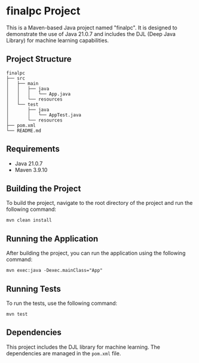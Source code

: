 # finalpc Project

This is a Maven-based Java project named "finalpc". It is designed to demonstrate the use of Java 21.0.7 and includes the DJL (Deep Java Library) for machine learning capabilities.

## Project Structure

```
finalpc
├── src
│   ├── main
│   │   ├── java
│   │   │   └── App.java
│   │   └── resources
│   └── test
│       ├── java
│       │   └── AppTest.java
│       └── resources
├── pom.xml
└── README.md
```

## Requirements

- Java 21.0.7
- Maven 3.9.10

## Building the Project

To build the project, navigate to the root directory of the project and run the following command:

```
mvn clean install
```

## Running the Application

After building the project, you can run the application using the following command:

```
mvn exec:java -Dexec.mainClass="App"
```

## Running Tests

To run the tests, use the following command:

```
mvn test
```

## Dependencies

This project includes the DJL library for machine learning. The dependencies are managed in the `pom.xml` file.